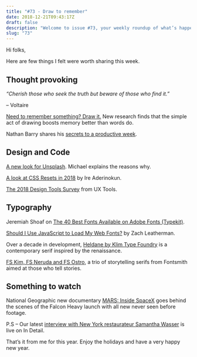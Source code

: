 ```yaml
---
title: "#73 - Draw to remember"
date: 2018-12-21T09:43:17Z
draft: false
description: "Welcome to issue #73, your weekly roundup of what’s happening in design, code and typography."
slug: "73"
---
```


Hi folks,

Here are few things I felt were worth sharing this week.

## Thought provoking

_“Cherish those who seek the truth but beware of those who find it.”_

– Voltaire

[Need to remember something? Draw it.](https://www.fastcompany.com/90278940/need-to-remember-something-draw-it) New research finds that the simple act of drawing boosts memory better than words do.

Nathan Barry shares his [secrets to a productive week](https://nathanbarry.com/secrets-productive-week/).

## Design and Code

[A new look for Unsplash](https://medium.com/unsplash/a-new-logo-for-unsplash-6f4b1e4e5241). Michael explains the reasons why.

[A look at CSS Resets in 2018](https://bitsofco.de/a-look-at-css-resets-in-2018/) by Ire Aderinokun.

[The 2018 Design Tools Survey](https://uxtools.co/survey-2018) from UX Tools.

## Typography

Jeremiah Shoaf on [The 40 Best Fonts Available on Adobe Fonts (Typekit)](https://www.typewolf.com/adobe-fonts).

[Should I Use JavaScript to Load My Web Fonts?](https://www.filamentgroup.com/lab/js-web-fonts.html) by Zach Leatherman.

Over a decade in development, [Heldane by Klim Type Foundry](https://klim.co.nz/blog/heldane-design-information/) is a contemporary serif inspired by the renaissance.

[FS Kim, FS Neruda and FS Ostro](https://www.fontsmith.com/blog/2018/11/26/introducing-a-trio-of-sophisticated-storytelling-serifs), a trio of storytelling serifs from Fontsmith aimed at those who tell stories.

## Something to watch

National Geographic new documentary [MARS: Inside SpaceX](https://www.youtube.com/watch?v=nwHC5UT6MQ4) goes behind the scenes of the Falcon Heavy launch with all new never seen before footage.

P.S – Our latest [interview with New York restaurateur Samantha Wasser](https://indtl.com/interview/the-new-york-restauranteur-who-likes-to-mix-costume-and-fine-jewellery) is live on In Detail.

That’s it from me for this year. Enjoy the holidays and have a very happy new year.
